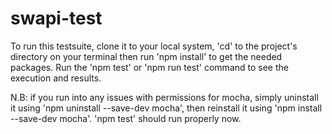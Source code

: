 # swapi-test
To run this testsuite, clone it to your local system,
'cd' to the project's directory on your terminal then run 'npm install' to get the needed packages.
Run the 'npm test' or 'npm run test' command to see the execution and results.

N.B: if you run into any issues with permissions for mocha, simply uninstall it using 'npm uninstall --save-dev mocha',
then reinstall it using 'npm install --save-dev mocha'. 'npm test' should run properly now.
